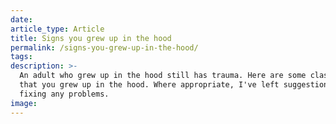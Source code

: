 ```yaml
---
date:
article_type: Article
title: Signs you grew up in the hood
permalink: /signs-you-grew-up-in-the-hood/
tags:
description: >-
  An adult who grew up in the hood still has trauma. Here are some classic signs
  that you grew up in the hood. Where appropriate, I've left suggestions for
  fixing any problems. 
image:
---
```

